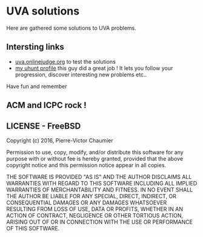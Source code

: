 # UVA solutions

Here are gathered some solutions to UVA problems.

## Intersting links

- [uva.onlinejudge.org](http://uva.onlinejudge.org/) to test the solutions
- [my uhunt profile](http://uhunt.felix-halim.net/id/776704) this guy did a great job ! It lets you follow your progression, discover interesting new problems etc..

Have fun and remember
## ACM and ICPC rock !

## LICENSE - FreeBSD

Copyright (c) 2016, Pierre-Victor Chaumier

Permission to use, copy, modify, and/or distribute this software for any
purpose with or without fee is hereby granted, provided that the above
copyright notice and this permission notice appear in all copies.

THE SOFTWARE IS PROVIDED "AS IS" AND THE AUTHOR DISCLAIMS ALL WARRANTIES
WITH REGARD TO THIS SOFTWARE INCLUDING ALL IMPLIED WARRANTIES OF
MERCHANTABILITY AND FITNESS. IN NO EVENT SHALL THE AUTHOR BE LIABLE FOR
ANY SPECIAL, DIRECT, INDIRECT, OR CONSEQUENTIAL DAMAGES OR ANY DAMAGES
WHATSOEVER RESULTING FROM LOSS OF USE, DATA OR PROFITS, WHETHER IN AN
ACTION OF CONTRACT, NEGLIGENCE OR OTHER TORTIOUS ACTION, ARISING OUT OF
OR IN CONNECTION WITH THE USE OR PERFORMANCE OF THIS SOFTWARE.
